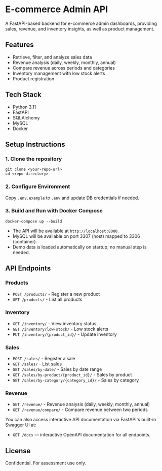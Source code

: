 # E-commerce Admin API

A FastAPI-based backend for e-commerce admin dashboards, providing sales, revenue, and inventory insights, as well as product management.

## Features
- Retrieve, filter, and analyze sales data
- Revenue analysis (daily, weekly, monthly, annual)
- Compare revenue across periods and categories
- Inventory management with low stock alerts
- Product registration

## Tech Stack
- Python 3.11
- FastAPI
- SQLAlchemy
- MySQL
- Docker

## Setup Instructions

### 1. Clone the repository
```
git clone <your-repo-url>
cd <repo-directory>
```

### 2. Configure Environment
Copy `.env.example` to `.env` and update DB credentials if needed.

### 3. Build and Run with Docker Compose
```
docker-compose up --build
```
- The API will be available at `http://localhost:8000`.
- MySQL will be available on port 3307 (host) mapped to 3306 (container).
- Demo data is loaded automatically on startup; no manual step is needed.

## API Endpoints

### Products
- `POST /products/` - Register a new product
- `GET /products/` - List all products

### Inventory
- `GET /inventory/` - View inventory status
- `GET /inventory/low-stock/` - Low stock alerts
- `PUT /inventory/{product_id}/` - Update inventory

### Sales
- `POST /sales/` - Register a sale
- `GET /sales/` - List sales
- `GET /sales/by-date/` - Sales by date range
- `GET /sales/by-product/{product_id}/` - Sales by product
- `GET /sales/by-category/{category_id}/` - Sales by category

### Revenue
- `GET /revenue/` - Revenue analysis (daily, weekly, monthly, annual)
- `GET /revenue/compare/` - Compare revenue between two periods

You can also access interactive API documentation via FastAPI's built-in Swagger UI at:
- `GET /docs` — interactive OpenAPI documentation for all endpoints.

## License
Confidential. For assessment use only. 